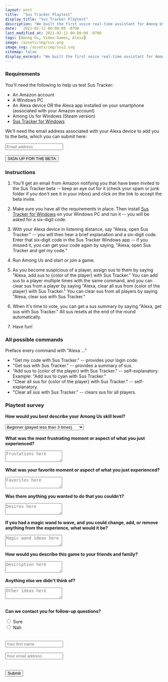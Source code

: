 ```yaml
---
layout: post
title:  "Sus Tracker Playtest"
display_title: "Sus Tracker Playtest"
description: "We built the first voice real-time assistant for Among Us. Help us test it!"
date:   2021-02-11 00:00:00 -0700
last_modified_at: 2021-02-11 00:00:00 -0700
tags: [Among-Us, Video-Games, Alexa]
image: /assets/img/sus.png
image_svg: /assets/img/sus2.svg
sitemap: false
display_excerpt: "We built the first voice real-time assistant for Among Us. Help us test it!"
---
```


### Requirements

You'll need the following to help us test Sus Tracker:

- An Amazon account
- A Windows PC
- An Alexa device OR the Alexa app installed on your smartphone (associated with your Amazon account)
- Among Us for Windows (Steam version)
- [Sus Tracker for Windows](https://google.com)

We'll need the email address associated with your Alexa device to add you to the beta, which you can submit here:

<form action="https://formcarry.com/s/zrKXtHkXKJ" method="POST" accept-charset="UTF-8" >
    <label for="signup" title="email sign-up"></label>
    <input id="signup" type="email" name="_reply_to" required placeholder="Email address">
    <input type="hidden" name="_gotcha">
    <br><br>
    <button>SIGN UP FOR THE BETA</button>
</form>

### Instructions

1. You'll get an email from Amazon notifying you that have been invited to the Sus Tracker beta -- keep an eye out for it (check your spam or junk folder if you don't see it in your inbox) and click on the link to accept the beta invite.

2. Make sure you have all the requirements in place. Then install [Sus Tracker for Windows](https://google.com) on your Windows PC and run it -- you will be asked for a six-digit code.

3. With your Alexa device in listening distance, say "Alexa, open Sus Tracker." -- you will then hear a brief explanation and a six-digit code. Enter that six-digit code in the Sus Tracker Windows app -- if you missed it, you can get your code again by saying, "Alexa, open Sus Tracker and get my code."

4. Run Among Us and start or join a game.

5. As you become suspicious of a player, assign sus to them by saying "Alexa, add sus to {color of the player} with Sus Tracker." You can add sus to a player multiple times with the same command, and you can clear sus from a player by saying "Alexa, clear all sus from {color of the player} with Sus Tracker." You can clear sus from all players by saying "Alexa, clear sus with Sus Tracker."

6. When it's time to vote, you can get a sus summary by saying "Alexa, get sus with Sus Tracker." All sus resets at the end of the round automatically.

7. Have fun!

### All possible commands

Preface every command with "Alexa ..."

- "Get my code with Sus Tracker." -- provides your login code.
- "Get sus with Sus Tracker." -- provides a summary of sus.
- "Add sus to {color of the player} with Sus Tracker." -- self-explanatory. Example: "Add sus to cyan with Sus Tracker."
- "Clear all sus for {color of the player} with Sus Tracker." -- self-explanatory.
- "Clear all sus with Sus Tracker." -- clears sus for all players.

### Playtest survey

<form action="https://formspree.io/f/mknpawjd" method="POST">
  <input type="hidden" name="_subject" value="New submission!" />
  <label for="skill"><b>How would you best describe your Among Us skill level?</b></label>
  <br><br>
  <select id="skill" name="skill">
    <option value="beginner">Beginner (played less than 3 times)</option>
    <option value="intermediate">Intermediate</option>
    <option value="advanced">Advanced (played more than 10 times)</option>
  </select>
  <br><br>
  <label for="frustrating"><b>What was the most frustrating moment or aspect of what you just experienced?</b></label>
  <p></p>
  <textarea name="frustrating" placeholder="Frustations here"></textarea>
  <br><br>
  <label for="favorite"><b>What was your favorite moment or aspect of what you just experienced?</b></label>
  <p></p>
  <textarea name="favorite" placeholder="Favorites here"></textarea>
  <br><br>
  <label for="wanted"><b>Was there anything you wanted to do that you couldn’t?</b></label>
  <p></p>
  <textarea name="wanted" placeholder="Desires here"></textarea>
  <br><br>
  <label for="magic-wand"><b>If you had a magic wand to wave, and you could change, add, or remove anything from the experience, what would it be?</b></label>
  <p></p>
  <textarea name="magic-wand" placeholder="Magic wand ideas here"></textarea>
  <br><br>
  <label for="description"><b>How would you describe this game to your friends and family?</b></label>
  <p></p>
  <textarea name="description" placeholder="Description here"></textarea>
  <br><br>
  <label for="other-ideas"><b>Anything else we didn't think of?</b></label>
  <p></p>
  <textarea name="other-ideas" placeholder="Other ideas here"></textarea>
  <br><br>
  <p><b>Can we contact you for follow-up questions?</b></p>
  <input type="radio" id="yes" name="yes" value="1">
  <label for="yes">Sure</label><br>
  <input type="radio" id="no" name="no" value="0">
  <label for="no">Nah</label><br>
  <br><br>
  <input type="text" name="name" placeholder="Your first name" />
  <br><br>
  <input type="email" name="_replyto" placeholder="Your email address" />
  <br><br><br>
  <button type="submit">Submit</button>
</form>